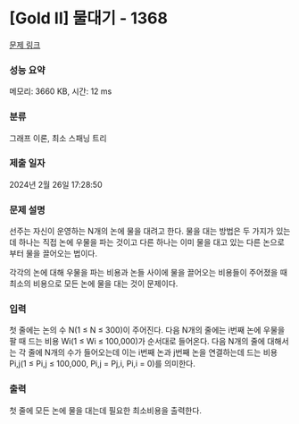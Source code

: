 # [Gold II] 물대기 - 1368 

[문제 링크](https://www.acmicpc.net/problem/1368) 

### 성능 요약

메모리: 3660 KB, 시간: 12 ms

### 분류

그래프 이론, 최소 스패닝 트리

### 제출 일자

2024년 2월 26일 17:28:50

### 문제 설명

<p>선주는 자신이 운영하는 N개의 논에 물을 대려고 한다. 물을 대는 방법은 두 가지가 있는데 하나는 직접 논에 우물을 파는 것이고 다른 하나는 이미 물을 대고 있는 다른 논으로부터 물을 끌어오는 법이다.</p>
<p>각각의 논에 대해 우물을 파는 비용과 논들 사이에 물을 끌어오는 비용들이 주어졌을 때 최소의 비용으로 모든 논에 물을 대는 것이 문제이다.</p>

### 입력 

 <p>첫 줄에는 논의 수 N(1 ≤ N ≤ 300)이 주어진다. 다음 N개의 줄에는 i번째 논에 우물을 팔 때 드는 비용 Wi(1 ≤ Wi ≤ 100,000)가 순서대로 들어온다. 다음 N개의 줄에 대해서는 각 줄에 N개의 수가 들어오는데 이는 i번째 논과 j번째 논을 연결하는데 드는 비용 Pi,j(1 ≤ Pi,j ≤ 100,000, Pi,j = Pj,i, Pi,i = 0)를 의미한다. </p>

### 출력 

 <p>첫 줄에 모든 논에 물을 대는데 필요한 최소비용을 출력한다.</p>

